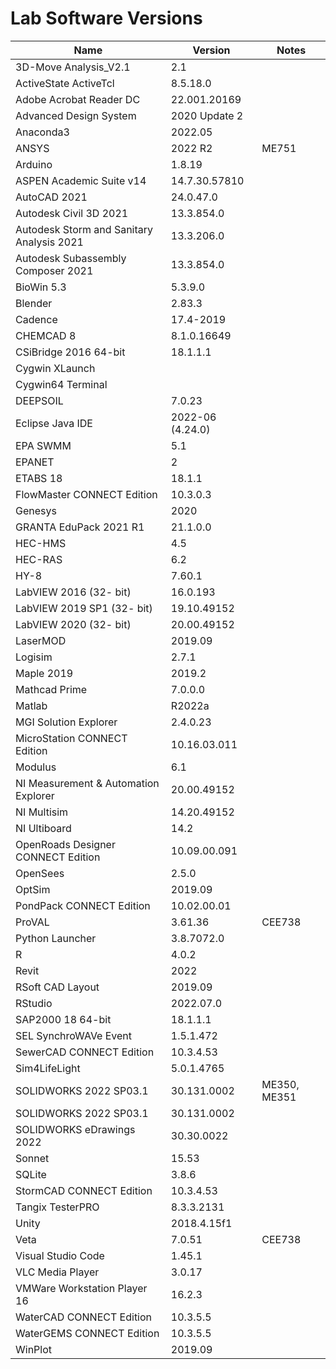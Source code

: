 # Lab Software Versions

|     Name     |    Version    |   Notes      |
|--------------|---------------|--------------|
| 3D-Move Analysis_V2.1	| 2.1 | 
| ActiveState ActiveTcl | 8.5.18.0 | 
| Adobe Acrobat Reader DC | 22.001.20169 | 
| Advanced Design System | 2020 Update 2 | 
| Anaconda3 | 2022.05 | 
| ANSYS | 2022 R2 | ME751 
| Arduino | 1.8.19 | 
| ASPEN Academic Suite v14 | 14.7.30.57810 | 
| AutoCAD 2021 | 24.0.47.0 | 
| Autodesk Civil 3D 2021 | 13.3.854.0 | 
| Autodesk Storm and Sanitary Analysis 2021 | 13.3.206.0 | 
| Autodesk Subassembly Composer 2021 | 13.3.854.0 | 
| BioWin 5.3 | 5.3.9.0 | 
| Blender | 2.83.3 | 
| Cadence  | 17.4-2019 | 
| CHEMCAD 8  | 8.1.0.16649 | 
| CSiBridge 2016 64-bit | 18.1.1.1 | 
| Cygwin XLaunch |  | 	
| Cygwin64 Terminal	 |  | 
| DEEPSOIL  | 7.0.23 | 
| Eclipse Java IDE | 2022-06 (4.24.0) | 
| EPA SWMM | 5.1 | 
| EPANET | 2 | 
| ETABS 18 | 18.1.1 | 
| FlowMaster CONNECT Edition | 10.3.0.3 | 
| Genesys | 2020 | 
| GRANTA EduPack 2021 R1 | 21.1.0.0 | 
| HEC-HMS | 4.5 | 
| HEC-RAS | 6.2 | 
| HY-8 | 7.60.1 | 
| LabVIEW 2016 (32- bit) | 16.0.193 | 
| LabVIEW 2019 SP1 (32- bit) | 19.10.49152 | 
| LabVIEW 2020 (32- bit) | 20.00.49152 | 
| LaserMOD | 2019.09 | 
| Logisim | 2.7.1 | 
| Maple 2019 | 2019.2 | 
| Mathcad Prime | 7.0.0.0 | 
| Matlab | R2022a | 
| MGI Solution Explorer | 2.4.0.23 | 
| MicroStation CONNECT Edition | 10.16.03.011 | 
| Modulus | 6.1 | 
| NI Measurement & Automation Explorer | 20.00.49152 | 
| NI Multisim | 14.20.49152 | 
| NI Ultiboard | 14.2 | 
| OpenRoads Designer CONNECT Edition | 10.09.00.091 | 
| OpenSees | 2.5.0 | 
| OptSim | 2019.09 | 
| PondPack CONNECT Edition | 10.02.00.01 | 
| ProVAL | 3.61.36 | CEE738
| Python Launcher | 3.8.7072.0 | 
| R |  4.0.2 | 
| Revit | 2022 | 
| RSoft CAD Layout | 2019.09 | 
| RStudio | 2022.07.0 | 
| SAP2000 18 64-bit | 18.1.1.1 | 
| SEL SynchroWAVe Event | 1.5.1.472 | 
| SewerCAD CONNECT Edition | 10.3.4.53 | 
| Sim4LifeLight | 5.0.1.4765 | 
| SOLIDWORKS 2022 SP03.1 | 30.131.0002 | ME350, ME351
| SOLIDWORKS 2022 SP03.1 | 30.131.0002 | 
| SOLIDWORKS eDrawings 2022 | 30.30.0022 | 
| Sonnet | 15.53 | 
| SQLite | 3.8.6 | 
| StormCAD CONNECT Edition | 10.3.4.53 | 
| Tangix TesterPRO | 8.3.3.2131 | 
| Unity | 2018.4.15f1 |
| Veta | 7.0.51 | CEE738
| Visual Studio Code | 1.45.1 | 
| VLC Media Player | 3.0.17 | 
| VMWare Workstation Player 16 | 16.2.3 | 
| WaterCAD CONNECT Edition | 10.3.5.5 | 
| WaterGEMS CONNECT Edition | 10.3.5.5 | 
| WinPlot | 2019.09 |  
